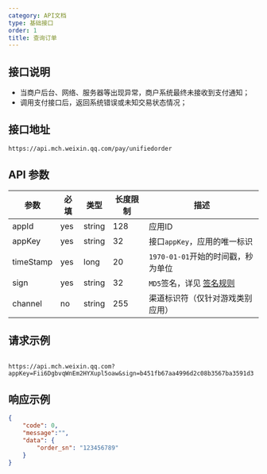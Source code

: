 ```yaml
---
category: API文档
type: 基础接口
order: 1
title: 查询订单
---
```


## 接口说明
- 当商户后台、网络、服务器等出现异常，商户系统最终未接收到支付通知；
- 调用支付接口后，返回系统错误或未知交易状态情况；

## 接口地址

```http request
https://api.mch.weixin.qq.com/pay/unifiedorder
```

## API 参数

| 参数 | 必填	| 类型 |	长度限制	| 描述 |
| --- | --- | --- | --- | --- |
|appId	|yes	| string |128	|应用ID|
|appKey|yes	| string |32	|接口`appKey`，应用的唯一标识|
|timeStamp	|yes	| long |20	|`1970-01-01`开始的时间戳，秒为单位|
|sign	|yes	| string |32	|`MD5`签名，详见 [签名规则](/docs/react/sign-rule)|
|channel	|no	| string |255	|渠道标识符（仅针对游戏类别应用）|


## 请求示例
```http request

https://api.mch.weixin.qq.com?appKey=Fii6DgbvqWnEm2HYXupl5oaw&sign=b451fb67aa4996d2c08b3567ba3591d3

```


## 响应示例
```json
{
	"code": 0,
	"message":"",
	"data": {
		"order_sn": "123456789"
	}
}
```